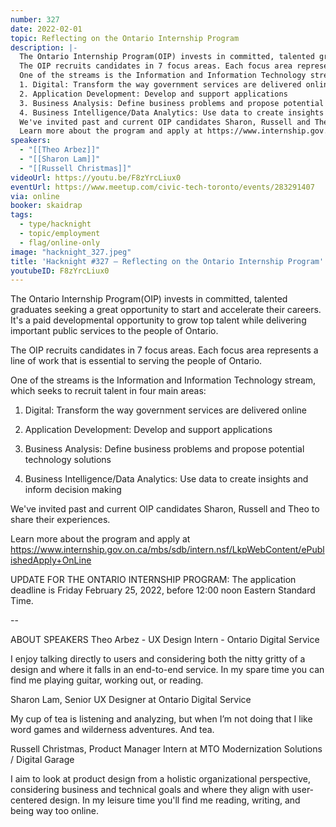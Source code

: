 ```yaml
---
number: 327
date: 2022-02-01
topic: Reflecting on the Ontario Internship Program
description: |-
  The Ontario Internship Program(OIP) invests in committed, talented graduates seeking a great opportunity to start and accelerate their careers. It's a paid developmental opportunity to grow top talent while delivering important public services to the people of Ontario.
  The OIP recruits candidates in 7 focus areas. Each focus area represents a line of work that is essential to serving the people of Ontario.
  One of the streams is the Information and Information Technology stream, which seeks to recruit talent in four main areas:
  1. Digital: Transform the way government services are delivered online
  2. Application Development: Develop and support applications
  3. Business Analysis: Define business problems and propose potential technology solutions
  4. Business Intelligence/Data Analytics: Use data to create insights and inform decision making
  We've invited past and current OIP candidates Sharon, Russell and Theo to share their experiences.
  Learn more about the program and apply at https://www.internship.gov.on.ca/mbs/sdb/intern.nsf/LkpWebContent/ePublishedApply+OnLine
speakers:
  - "[[Theo Arbez]]"
  - "[[Sharon Lam]]"
  - "[[Russell Christmas]]"
videoUrl: https://youtu.be/F8zYrcLiux0
eventUrl: https://www.meetup.com/civic-tech-toronto/events/283291407
via: online
booker: skaidrap
tags:
  - type/hacknight
  - topic/employment
  - flag/online-only
image: "hacknight_327.jpeg"
title: 'Hacknight #327 – Reflecting on the Ontario Internship Program'
youtubeID: F8zYrcLiux0
---
```


The Ontario Internship Program(OIP) invests in committed, talented graduates seeking a great opportunity to start and accelerate their careers. It's a paid developmental opportunity to grow top talent while delivering important public services to the people of Ontario.

The OIP recruits candidates in 7 focus areas. Each focus area represents a line of work that is essential to serving the people of Ontario.

One of the streams is the Information and Information Technology stream, which seeks to recruit talent in four main areas:

1) Digital: Transform the way government services are delivered online

2) Application Development: Develop and support applications

3) Business Analysis: Define business problems and propose potential technology solutions

4) Business Intelligence/Data Analytics: Use data to create insights and inform decision making

We've invited past and current OIP candidates Sharon, Russell and Theo to share their experiences.

Learn more about the program and apply at https://www.internship.gov.on.ca/mbs/sdb/intern.nsf/LkpWebContent/ePublishedApply+OnLine

UPDATE FOR THE ONTARIO INTERNSHIP PROGRAM: The application deadline is Friday February 25, 2022, before 12:00 noon Eastern Standard Time.

--

ABOUT SPEAKERS
Theo Arbez - UX Design Intern - Ontario Digital Service

I enjoy talking directly to users and considering both the nitty gritty of a design and where it falls in an end-to-end service. In my spare time you can find me playing guitar, working out, or reading.

Sharon Lam, Senior UX Designer at Ontario Digital Service

My cup of tea is listening and analyzing, but when I’m not doing that I like word games and wilderness adventures. And tea.

Russell Christmas, Product Manager Intern at MTO Modernization Solutions / Digital Garage

I aim to look at product design from a holistic organizational perspective, considering business and technical goals and where they align with user-centered design. In my leisure time you'll find me reading, writing, and being way too online.
